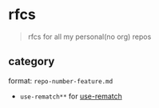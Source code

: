 # rfcs
> rfcs for all my personal(no org) repos

## category

format: `repo-number-feature.md`

- `use-rematch**` for [use-rematch](https://github.com/JiangWeixian/use-rematch)
